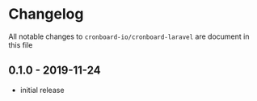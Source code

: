 # Changelog

All notable changes to `cronboard-io/cronboard-laravel` are document in this file

## 0.1.0 - 2019-11-24

- initial release
